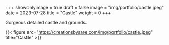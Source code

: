 +++
showonlyimage = true
draft = false
image = "img/portfolio/castle.jpeg"
date = 2023-07-28
title = "Castle"
weight = 0
+++

Gorgeous detailed castle and grounds.

<!--more-->
{{< figure src="https://creationsbysare.com/img/portfolio/castle.jpeg" title="Castle" >}}
